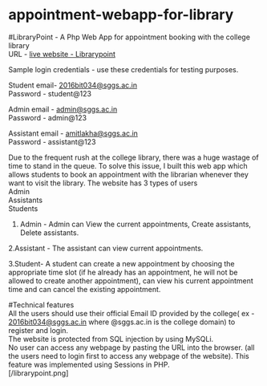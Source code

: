 # appointment-webapp-for-library
#LibraryPoint - A Php Web App for appointment booking with the college library<br/>
URL - 
[live website - Librarypoint](http://librarypoint.c1.biz/)<br/>

Sample login credentials - use these credentials for testing purposes.<br/>

Student email- 2016bit034@sggs.ac.in<br/>
Password - student@123<br/>

Admin email - admin@sggs.ac.in<br/>
Password -  admin@123

Assistant email - amitlakha@sggs.ac.in<br/>
Password - assistant@123

Due to the frequent rush at the college library, there was a huge wastage of time to stand in the queue. To solve this issue, I built this web app which allows students to book an appointment with the librarian whenever they want to visit the library. The website has 3 types of users<br/>
Admin<br/>
Assistants<br/>
Students<br/>

1. Admin - 
Admin can View the current appointments, Create assistants, Delete assistants.<br/>

2.Assistant - 
The assistant can view current appointments.<br/>

3.Student-
A student can create a new appointment by choosing the appropriate time slot (if he already has an appointment, he will not be allowed to create another appointment), can view his current appointment time and can cancel the existing appointment.<br/>

#Technical features<br/>
All the users should use their official Email ID provided by the college( ex - 2016bit034@sggs.ac.in  where @sggs.ac.in is the college domain) to register and login.<br/>
The website is protected from SQL injection by using MySQLi.<br/>
No user can access any webpage by pasting the URL into the browser. (all the users need to login first to access any webpage of the website). This feature was implemented using Sessions in PHP.<br/>
[/librarypoint.png]






